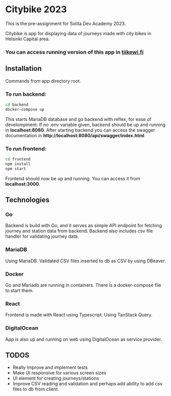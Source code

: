 # Citybike 2023

This is the pre-assignment for Solita Dev Academy 2023.

Citybike is app for displaying data of journeys made with city bikes in Helsinki Capital area.

### You can access running version of this app in [tiikewi.fi](https://tiikewi.fi/)

## Installation

Commands from app directory root.

### To run backend:

```bash
cd backend
docker-compose up
```

This starts MariaDB database and go backend with reflex, for ease of develompment.
If no .env variable given, backend should be up and running in **localhost:8080**.
After starting backend you can access the swagger documentation in
**http://localhost:8080/api/swagger/index.html**

### To run frontend:

```bash
cd frontend
npm install
npm start
```

Frontend should now be up and running. You can access it from **localhost:3000**.

## Technologies

### Go

Backend is build with Go, and it serves as simple API endpoint for fetching journey and station data from backend.
Backend also includes csv file handler for validating journey data.

### MariaDB

Using MariaDB.
Validated CSV files inserted to db as CSV by using DBeaver.

### Docker

Go and Mariadb are running in containers. There is a docker-compose file to start them.

### React

Frontend is made with React using Typescript.
Using TanStack Query.

### DigitalOcean

App is also up and running on web using DigitalOcean as service provider.

## TODOS

- Really improve and implement tests
- Make UI responsive for various screen sizes
- UI element for creating journeys/stations
- Improve CSV reading and validation and perhaps add ability to add csv files to db from client.
